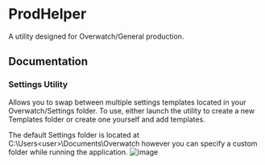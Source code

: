 # ProdHelper
A utility designed for Overwatch/General production.

## Documentation

### Settings Utility
Allows you to swap between multiple settings templates located in your Overwatch/Settings folder. To use, either launch the utility to create a new Templates folder or create one yourself and add templates.

The default Settings folder is located at C:\Users\<user>\Documents\Overwatch however you can specify a custom folder while running the application.
![image](https://user-images.githubusercontent.com/16760243/172998522-b8e3df81-df38-4ccb-975a-ce20d5dd4350.png)
